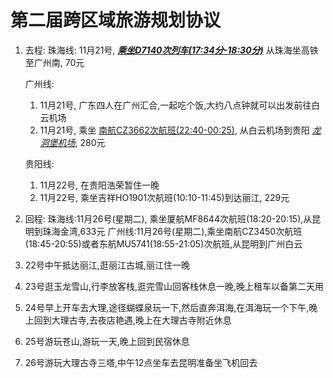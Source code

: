 # 第二届跨区域旅游规划协议

1. 去程:
   珠海线: 11月21号, *<u>**乘坐D7140次列车(17:34分-18:30分)**</u>*    从珠海坐高铁至广州南, 70元

   广州线:

   1. 11月21号, 广东四人在广州汇合,一起吃个饭,大约八点钟就可以出发前往白云机场
   2. 11月21号, 乘坐  <u>南航CZ3662次航班(22:40-00:25)</u>, 从白云机场到贵阳 <u>*龙洞堡机场*</u>, 280元

   贵阳线:

   1. 11月22号, 在贵阳浩荣暂住一晚
   2. 11月22号, 乘坐吉祥HO1901次航班(10:10-11:45)到达丽江, 229元

2. 回程:
   珠海线:11月26号(星期二), 乘坐厦航MF8644次航班(18:20-20:15),从昆明到珠海金湾,633元
   广州线:11月26号(星期二),乘坐南航CZ3450次航班(18:45-20:55)或者东航MU5741(18:55-21:05)次航班,从昆明到广州白云



1. 22号中午抵达丽江,逛丽江古城,丽江住一晚
2. 23号逛玉龙雪山,行李放客栈,逛完雪山回客栈休息一晚,晚上租车以备第二天用
3. 24号早上开车去大理,途径蝴蝶泉玩一下,然后直奔洱海,在洱海玩一个下午,晚上回到大理古寺,去夜店艳遇,晚上在大理古寺附近休息
4. 25号游玩苍山,游玩一天,晚上回到民宿休息
5. 26号游玩大理古寺三塔,中午12点坐车去昆明准备坐飞机回去
